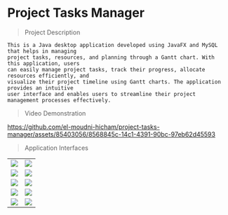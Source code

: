 # Project Tasks Manager

> Project Description 
```
This is a Java desktop application developed using JavaFX and MySQL that helps in managing 
project tasks, resources, and planning through a Gantt chart. With this application, users 
can easily manage project tasks, track their progress, allocate resources efficiently, and 
visualize their project timeline using Gantt charts. The application provides an intuitive 
user interface and enables users to streamline their project management processes effectively.
``` 

> Video Demonstration 

https://github.com/el-moudni-hicham/project-tasks-manager/assets/85403056/8568845c-14c1-4391-90bc-97eb62d45593

> Application Interfaces
<table>
 <tr> 
   <td>
     <img src="https://user-images.githubusercontent.com/85403056/215730722-bc1468ae-9030-45c6-a2ac-e2d33e0f17c5.png"/>
   </td>
   <td>
     <img src="https://user-images.githubusercontent.com/85403056/215730822-bc909b6f-f77f-4b68-abd1-ef8f43824dc2.png"/>
   </td>
 </tr>
 <tr> 
   <td>
     <img src="https://user-images.githubusercontent.com/85403056/215730919-31f97cb0-a952-4cc7-9830-6e3d939e13d1.png"/>
   </td>
   <td>
     <img src="https://user-images.githubusercontent.com/85403056/215730934-6047c234-7986-4227-a7db-de95a777619b.png"/>
   </td>
 </tr> 
 <tr> 
   <td>
     <img src="https://user-images.githubusercontent.com/85403056/215730954-210f0724-662d-46e2-901c-20eaa5fe4ba4.png"/>
   </td>
   <td>
     <img src="https://user-images.githubusercontent.com/85403056/215730988-ad0a5326-d57b-4779-8a67-277d3ad92d78.png"/>
   </td>
 </tr> 
  <tr> 
   <td>
     <img src="https://user-images.githubusercontent.com/85403056/215731012-de6da33c-beaf-43ff-ab58-575a9a1e3b87.png"/>
   </td>
   <td>
     <img src="https://user-images.githubusercontent.com/85403056/215731043-69cc4941-13ee-4cf4-bb86-781ae89ce968.png"/>
   </td>
 </tr> 
  <tr> 
   <td>
     <img src="https://user-images.githubusercontent.com/85403056/215731063-9eb66228-f250-47c9-a810-0b79762bc69f.png"/>
   </td>
   <td>
     <img src="https://user-images.githubusercontent.com/85403056/215731088-a4dd5bfc-371d-4c43-828f-36a08dc1abdb.png"/>
   </td>
 </tr> 
</table>




